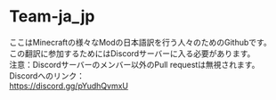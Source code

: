 # Team-ja_jp
ここはMinecraftの様々なModの日本語訳を行う人々のためのGithubです。<br>
この翻訳に参加するためにはDiscordサーバーに入る必要があります。<br>
注意：Discordサーバーのメンバー以外のPull requestは無視されます。<br>
Discordへのリンク：<br>
https://discord.gg/pYudhQvmxU
